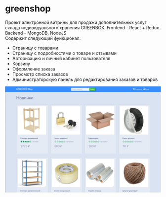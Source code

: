 # greenshop
Проект электронной витрины для продажи дополнительных услуг склада индивидуального хранения GREENBOX. Frontend - React + Redux. Backend - MongoDB, NodeJS <br>
Содержит следующий функционал: <br>
- Страницу с товарами
- Страницу с подробностями о товаре и отзывами
- Авторизацию и личный кабинет пользователя
- Корзину
- Оформление заказа
- Просмотр списка заказов 
- Администраторскую панель для редактирования заказов и товаров


<div align="center">
    <img src="https://github.com/vladimirvolkovv/greenshop/blob/main/uploads/grenboxShop.jpg" width="800px"</img>

</div>
